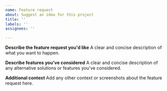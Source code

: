 ```yaml
---
name: Feature request
about: Suggest an idea for this project
title: ''
labels: ''
assignees: ''

---
```


**Describe the feature request you'd like**
A clear and concise description of what you want to happen.

**Describe features you've considered**
A clear and concise description of any alternative solutions or features you've considered.

**Additional context**
Add any other context or screenshots about the feature request here.
